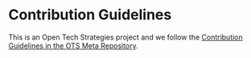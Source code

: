 # Contribution Guidelines

This is an Open Tech Strategies project and we follow the [Contribution Guidelines in the OTS Meta Repository](https://code.librehq.com/ots/meta/-/blob/main/CONTRIBUTING.md).
